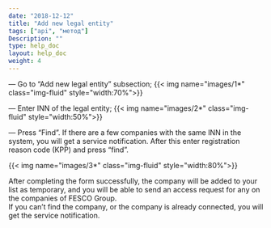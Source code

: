 ```yaml
---
date: "2018-12-12"
title: "Add new legal entity"
tags: ["api", "метод"]
Description: ""
type: help_doc
layout: help_doc
weight: 4
---
```


— Go to “Add new legal entity” subsection;
{{< img name="images/1*" class="img-fluid" style="width:70%">}}
<br/>

— Enter INN of the legal entity;
{{< img name="images/2*" class="img-fluid" style="width:50%">}}
<br/>

— Press “Find”. 
If there are a few companies with the same INN in the system, you will get a service notification.
After this enter registration reason code (KPP) and press “find”.

{{< img name="images/3*" class="img-fluid" style="width:80%">}}

After completing the form successfully, the company will be added to your list as temporary, and you will be able to send an access request for any on the companies of FESCO Group. <br/>
If you can’t find the company, or the company is already connected, you will get the service notification.
